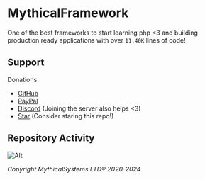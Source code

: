 # MythicalFramework

One of the best frameworks to start learning php <3 and building production ready applications with over `11.40K` lines of code!

## Support
Donations: 
- [GitHub](https://github.com/sponsors/nayskutzu/)
- [PayPal](https://paypal.me/nayskutzu)
- [Discord](https://discord.mythicalsystems.xyz) (Joining the server also helps <3)
- [Star](https://github.com/MythicalLTD/Framework) (Consider staring this repo!)

## Repository Activity

![Alt](https://repobeats.axiom.co/api/embed/c403f00d546911a7f80a4e9ace2628c2ab760b04.svg "Repobeats analytics image")

*Copyright MythicalSystems LTD® 2020-2024*
